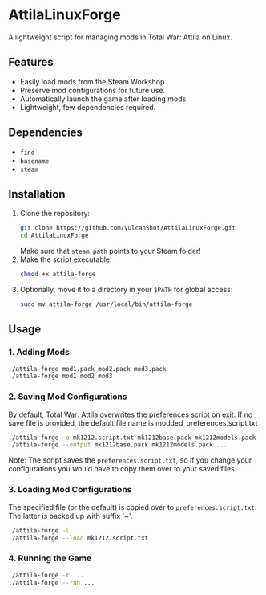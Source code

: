 # AttilaLinuxForge

A lightweight script for managing mods in Total War: Attila on Linux.

## Features

- Easily load mods from the Steam Workshop.
- Preserve mod configurations for future use.
- Automatically launch the game after loading mods.
- Lightweight, few dependencies required.

## Dependencies

- `find`
- `basename`
- `steam`

## Installation

1. Clone the repository:
   ```sh
   git clone https://github.com/VulcanShot/AttilaLinuxForge.git
   cd AttilaLinuxForge
   ```
   Make sure that `steam_path` points to your Steam folder!
2. Make the script executable:
   ```sh
   chmod +x attila-forge
   ```
3. Optionally, move it to a directory in your `$PATH` for global access:
   ```sh
   sudo mv attila-forge /usr/local/bin/attila-forge
   ```

## Usage

### 1. Adding Mods
```sh
./attila-forge mod1.pack mod2.pack mod3.pack
./attila-forge mod1 mod2 mod3
```

### 2. Saving Mod Configurations
By default, Total War: Attila overwrites the preferences script on exit. If no save file is provided, the default file name is modded_preferences.script.txt
```sh
./attila-forge -o mk1212.script.txt mk1212base.pack mk1212models.pack ...
./attila-forge --output mk1212base.pack mk1212models.pack ...
```
Note: The script saves the `preferences.script.txt`, so if you change your configurations you would have to copy them over to your saved files.

### 3. Loading Mod Configurations
The specified file (or the default) is copied over to `preferences.script.txt`. The latter is backed up with suffix '~'.
```sh
./attila-forge -l
./attila-forge --load mk1212.script.txt
```

### 4. Running the Game
```sh
./attila-forge -r ...
./attila-forge --run ...
```
